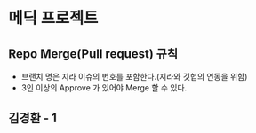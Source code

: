 # 메딕 프로젝트

## Repo Merge(Pull request) 규칙

- 브랜치 명은 지라 이슈의 번호를 포함한다.(지라와 깃헙의 연동을 위함)
- 3인 이상의 Approve 가 있어야 Merge 할 수 있다.

## 김경환 - 1
